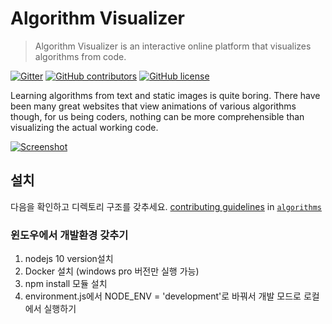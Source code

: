 # Algorithm Visualizer

> Algorithm Visualizer is an interactive online platform that visualizes algorithms from code.

[![Gitter](https://img.shields.io/gitter/room/nwjs/nw.js.svg?style=flat-square)](https://gitter.im/algorithm-visualizer)
[![GitHub contributors](https://img.shields.io/github/contributors/algorithm-visualizer/algorithm-visualizer.svg?style=flat-square)](https://github.com/algorithm-visualizer/algorithm-visualizer/graphs/contributors)
[![GitHub license](https://img.shields.io/github/license/algorithm-visualizer/algorithm-visualizer.svg?style=flat-square)](https://github.com/algorithm-visualizer/algorithm-visualizer/blob/master/LICENSE)

Learning algorithms from text and static images is quite boring. There have been many great websites that view animations of various algorithms though, for us being coders, nothing can be more comprehensible than visualizing the actual working code.

[![Screenshot](https://raw.githubusercontent.com/algorithm-visualizer/algorithm-visualizer/master/branding/screenshot.png)](https://algorithm-visualizer.org/)

## 설치

다음을 확인하고 디렉토리 구조를 갖추세요. [contributing guidelines](https://github.com/algorithm-visualizer/algorithms/blob/master/CONTRIBUTING.md) in [`algorithms`](https://github.com/giantim/algorithms)

### 윈도우에서 개발환경 갖추기
1. nodejs 10 version설치
2. Docker 설치 (windows pro 버전만 실행 가능)
3. npm install 모듈 설치
4. environment.js에서 NODE_ENV = 'development'로 바꿔서 개발 모드로 로컬에서 실행하기 
